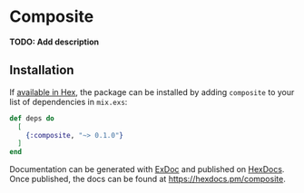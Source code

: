 # Composite

**TODO: Add description**

## Installation

If [available in Hex](https://hex.pm/docs/publish), the package can be installed
by adding `composite` to your list of dependencies in `mix.exs`:

```elixir
def deps do
  [
    {:composite, "~> 0.1.0"}
  ]
end
```

Documentation can be generated with [ExDoc](https://github.com/elixir-lang/ex_doc)
and published on [HexDocs](https://hexdocs.pm). Once published, the docs can
be found at <https://hexdocs.pm/composite>.

